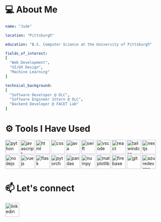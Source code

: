 # 💻 About Me

```yaml
name: "Jude"

location: "Pittsburgh"

education: "B.S. Computer Science at the University of Pittsburgh"

fields_of_interest:
[
  "Web Development",
  "UI/UX Design",
  "Machine Learning"
]

technical_background:
[
  "Software Developer @ DLC",
  "Software Engineer Intern @ DLC",
  "Backend Developer @ FACET Lab"
]
```

# ⚙️ Tools I Have Used
<p align="left">

<!-- LANGUAGES -->
<img src="https://cdn.jsdelivr.net/gh/devicons/devicon@latest/icons/python/python-original.svg" alt="python" width="45" height="45"/>

<img src="https://cdn.jsdelivr.net/gh/devicons/devicon@latest/icons/javascript/javascript-original.svg" alt="javascript" width="45" height="45"/>

<img src="https://cdn.jsdelivr.net/gh/devicons/devicon@latest/icons/html5/html5-original.svg" alt="html" width="45" height="45"/>

<img src="https://cdn.jsdelivr.net/gh/devicons/devicon@latest/icons/css3/css3-original.svg" alt="css" width="45" height="45"/>

<img src="https://cdn.jsdelivr.net/gh/devicons/devicon@latest/icons/java/java-original.svg" alt="java" width="45" height="45"/>

<img src="https://cdn.jsdelivr.net/gh/devicons/devicon@latest/icons/swift/swift-original.svg" alt="swift" width="45" height="45"/>

<!-- IDE -->
<img src="https://cdn.jsdelivr.net/gh/devicons/devicon/icons/vscode/vscode-original.svg" alt="vscode" width="45" height="45"/>

<!-- FRAMEWORKS -->
<img src="https://cdn.jsdelivr.net/gh/devicons/devicon@latest/icons/react/react-original.svg" alt="react" width="45" height="45"/>

<img src="https://cdn.jsdelivr.net/gh/devicons/devicon@latest/icons/tailwindcss/tailwindcss-original-wordmark.svg" alt="tailwindcss" width="45" height="45"/>          

<img src="https://cdn.jsdelivr.net/gh/devicons/devicon@latest/icons/nextjs/nextjs-original.svg" alt="nextjs" width="45" height="45"/>

<img src="https://cdn.jsdelivr.net/gh/devicons/devicon@latest/icons/nodejs/nodejs-original.svg" alt="nodejs" width="45" height="45"/> 

<img src="https://cdn.jsdelivr.net/gh/devicons/devicon@latest/icons/vuejs/vuejs-original.svg" alt="vuejs" width="45" height="45"/>    

<img src="https://cdn.jsdelivr.net/gh/devicons/devicon@latest/icons/flask/flask-original.svg" alt="flask" width="45" height="45"/>          


<!-- LIBRARIES -->
<img src="https://cdn.jsdelivr.net/gh/devicons/devicon@latest/icons/pytorch/pytorch-original.svg" alt="pytorch" width="45" height="45"/>          

<img src="https://cdn.jsdelivr.net/gh/devicons/devicon@latest/icons/pandas/pandas-original.svg" alt="pandas" width="45" height="45"/>

<img src="https://cdn.jsdelivr.net/gh/devicons/devicon@latest/icons/numpy/numpy-original.svg" alt="numpy" width="45" height="45"/>


<img src="https://cdn.jsdelivr.net/gh/devicons/devicon@latest/icons/matplotlib/matplotlib-original.svg" alt="matplotlib" width="45" height="45"/>
          

<img src="https://cdn.jsdelivr.net/gh/devicons/devicon@latest/icons/firebase/firebase-original.svg" alt="firebase" width="45" height="45"/>
          
<!-- DEVELOPER TOOLS -->
<img src="https://cdn.jsdelivr.net/gh/devicons/devicon@latest/icons/git/git-original.svg" alt="git" width="45" height="45"/>

<img src="https://cdn.jsdelivr.net/gh/devicons/devicon@latest/icons/azuredevops/azuredevops-original.svg" alt="azuredevops" width="45" height="45"/>
          
</p>
  
# 📫 Let's connect  

<a href="https://www.linkedin.com/in/jude-gilligan/">
  <img src="https://cdn.jsdelivr.net/gh/devicons/devicon@latest/icons/linkedin/linkedin-original.svg" alt="linkedin" width="45" height="45" />
</a>
